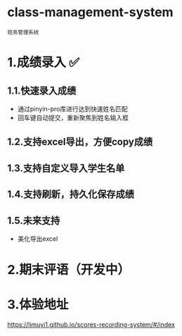 # class-management-system

`班务管理系统`

# 1.成绩录入 ✅
## 1.1.快速录入成绩
- 通过pinyin-pro库进行达到快速姓名匹配
- 回车键自动提交，重新聚焦到姓名输入框
## 1.2.支持excel导出，方便copy成绩
## 1.3.支持自定义导入学生名单
## 1.4.支持刷新，持久化保存成绩
## 1.5.未来支持
- 美化导出excel

# 2.期末评语（开发中）

# 3.体验地址
https://limuyi1.github.io/scores-recording-system/#/index
